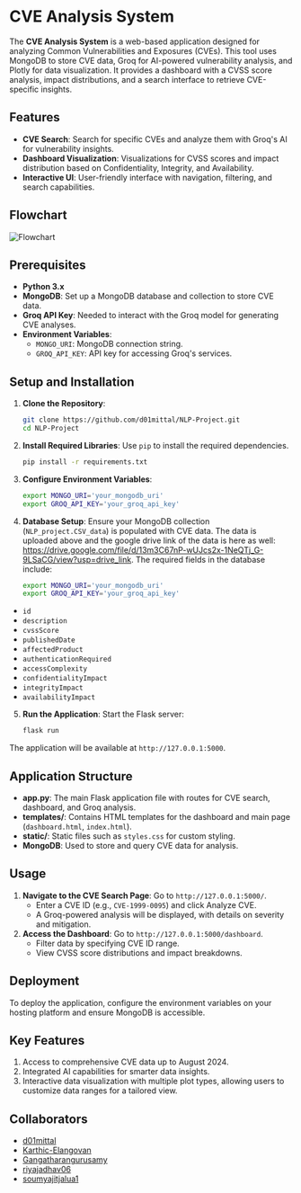 # CVE Analysis System

The **CVE Analysis System** is a web-based application designed for analyzing Common Vulnerabilities and Exposures (CVEs). This tool uses MongoDB to store CVE data, Groq for AI-powered vulnerability analysis, and Plotly for data visualization. It provides a dashboard with a CVSS score analysis, impact distributions, and a search interface to retrieve CVE-specific insights.

## Features

- **CVE Search**: Search for specific CVEs and analyze them with Groq's AI for vulnerability insights.
- **Dashboard Visualization**: Visualizations for CVSS scores and impact distribution based on Confidentiality, Integrity, and Availability.
- **Interactive UI**: User-friendly interface with navigation, filtering, and search capabilities.

## Flowchart

![Flowchart](https://github.com/user-attachments/assets/dd115cca-03e4-45da-a3ff-dbd124c884af)


## Prerequisites

- **Python 3.x**
- **MongoDB**: Set up a MongoDB database and collection to store CVE data.
- **Groq API Key**: Needed to interact with the Groq model for generating CVE analyses.
- **Environment Variables**:
  - `MONGO_URI`: MongoDB connection string.
  - `GROQ_API_KEY`: API key for accessing Groq's services.

## Setup and Installation

1. **Clone the Repository**:
   ```bash
   git clone https://github.com/d01mittal/NLP-Project.git
   cd NLP-Project
2. **Install Required Libraries**: Use `pip` to install the required dependencies.
   ```bash
   pip install -r requirements.txt
3. **Configure Environment Variables**:
   ```bash
   export MONGO_URI='your_mongodb_uri'
   export GROQ_API_KEY='your_groq_api_key'
4. **Database Setup**: Ensure your MongoDB collection (`NLP_project.CSV_data`) is populated with CVE data. The data is uploaded above and the google drive link of the data is here as well: https://drive.google.com/file/d/13m3C67nP-wUJcs2x-1NeQTj_G-9LSaCG/view?usp=drive_link. The required fields in the database include:
   ```bash
   export MONGO_URI='your_mongodb_uri'
   export GROQ_API_KEY='your_groq_api_key'
 - `id`
 - `description`
 - `cvssScore`
 - `publishedDate`
 - `affectedProduct`
 - `authenticationRequired`
 - `accessComplexity`
 - `confidentialityImpact`
 - `integrityImpact`
 - `availabilityImpact`
5. **Run the Application**: Start the Flask server:
   ```bash
   flask run
  The application will be available at `http://127.0.0.1:5000`.

## Application Structure

- **app.py**: The main Flask application file with routes for CVE search, dashboard, and Groq analysis.
- **templates/**: Contains HTML templates for the dashboard and main page (`dashboard.html`, `index.html`).
- **static/**: Static files such as `styles.css` for custom styling.
- **MongoDB**: Used to store and query CVE data for analysis.

## Usage

1. **Navigate to the CVE Search Page**: Go to `http://127.0.0.1:5000/`.
   - Enter a CVE ID (e.g., `CVE-1999-0095`) and click Analyze CVE.
   - A Groq-powered analysis will be displayed, with details on severity and mitigation.
2. **Access the Dashboard**: Go to `http://127.0.0.1:5000/dashboard`.
   - Filter data by specifying CVE ID range.
   - View CVSS score distributions and impact breakdowns.

## Deployment

To deploy the application, configure the environment variables on your hosting platform and ensure MongoDB is accessible.

## Key Features

1. Access to comprehensive CVE data up to August 2024.
2. Integrated AI capabilities for smarter data insights.
3. Interactive data visualization with multiple plot types, allowing users to customize data ranges for a tailored view.

## Collaborators

- [d01mittal](https://github.com/d01mittal)
- [Karthic-Elangovan](https://github.com/Karthic-Elangovan)
- [Gangatharangurusamy](https://github.com/Gangatharangurusamy)
- [riyajadhav06](https://github.com/riyajadhav06)
- [soumyajitjalua1](https://github.com/soumyajitjalua1)
